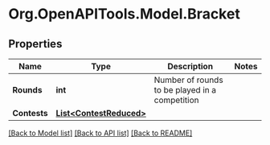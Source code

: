 
# Org.OpenAPITools.Model.Bracket

## Properties

Name | Type | Description | Notes
------------ | ------------- | ------------- | -------------
**Rounds** | **int** | Number of rounds to be played in a competition | 
**Contests** | [**List&lt;ContestReduced&gt;**](ContestReduced.md) |  | 

[[Back to Model list]](../README.md#documentation-for-models)
[[Back to API list]](../README.md#documentation-for-api-endpoints)
[[Back to README]](../README.md)


